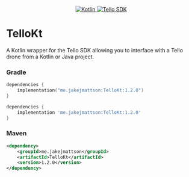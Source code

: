 <p align="center">
  <a href="https://kotlinlang.org/">
    <img src="https://img.shields.io/badge/Kotlin-1.4.10-blue.svg?logo=Kotlin" alt="Kotlin">
  </a>
  <a href="https://dl-cdn.ryzerobotics.com/downloads/tello/20180910/Tello%20SDK%20Documentation%20EN_1.3.pdf">
    <img src="https://img.shields.io/badge/Tello SDK-1.3.0.0-white.svg" alt="Tello SDK">
  </a>
</p>

# TelloKt
A Kotlin wrapper for the Tello SDK allowing you to interface with a Tello drone from a Kotlin or Java project.

### Gradle
```kotlin
dependencies {
    implementation("me.jakejmattson:TelloKt:1.2.0")
}
```
```groovy
dependencies {
    implementation 'me.jakejmattson:TelloKt:1.2.0'
}
```

### Maven
```xml
<dependency>
    <groupId>me.jakejmattson</groupId>
    <artifactId>TelloKt</artifactId>
    <version>1.2.0</version>
</dependency>
```
